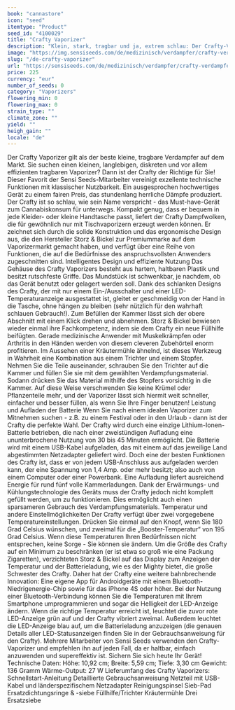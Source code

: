 ```yaml
---
book: "cannastore"
icon: "seed"
itemtype: "Product"
seed_id: "4100029"
title: "Crafty Vaporizer"
description: "Klein, stark, tragbar und ja, extrem schlau: Der Crafty-Vaporizer ist wie ein kleiner Volcano in Ihrer Tasche. Jetzt kaufen!"
image: "https://img.sensiseeds.com/de/medizinisch/verdampfer/crafty-verdampfer-image.png"
slug: "/de-crafty-vaporizer"
url: "https://sensiseeds.com/de/medizinisch/verdampfer/crafty-verdampfer?a_aid=cannastore"
price: 225
currency: "eur"
number_of_seeds: 0
category: "Vaporizers"
flowering_min: 0
flowering_max: 0
strain_type: ""
climate_zone: ""
yield: ""
heigh_gain: ""
locale: "de"
---
```

Der Crafty Vaporizer gilt als der beste kleine, tragbare Verdampfer auf dem Markt. Sie suchen einen kleinen, langlebigen, diskreten und vor allem effizienten tragbaren Vaporizer? Dann ist der Crafty der Richtige für Sie! Dieser Favorit der Sensi Seeds-Mitarbeiter vereinigt exzellente technische Funktionen mit klassischer Nutzbarkeit. Ein ausgesprochen hochwertiges Gerät zu einem fairen Preis, das stundenlang herrliche Dämpfe produziert. Der Crafty ist so schlau, wie sein Name verspricht - das Must-have-Gerät zum Cannabiskonsum für unterwegs. Kompakt genug, dass er bequem in jede Kleider- oder kleine Handtasche passt, liefert der Crafty Dampfwolken, die für gewöhnlich nur mit Tischvaporizern erzeugt werden können. Er zeichnet sich durch die solide Konstruktion und das ergonomische Design aus, die den Hersteller Storz & Bickel zur Premiummarke auf dem Vaporizermarkt gemacht haben, und verfügt über eine Reihe von Funktionen, die auf die Bedürfnisse des anspruchsvollsten Anwenders zugeschnitten sind. Intelligentes Design und effiziente Nutzung Das Gehäuse des Crafty Vaporizers besteht aus hartem, haltbaren Plastik und besitzt rutschfeste Griffe. Das Mundstück ist schwenkbar, je nachdem, ob das Gerät benutzt oder gelagert werden soll. Dank des schlanken Designs des Crafty, der mit nur einem Ein-/Ausschalter und einer LED-Temperaturanzeige ausgestattet ist, gleitet er geschmeidig von der Hand in die Tasche, ohne hängen zu bleiben (sehr nützlich für den wahrhaft schlauen Gebrauch!). Zum Befüllen der Kammer lässt sich der obere Abschnitt mit einem Klick drehen und abnehmen. Storz & Bickel bewiesen wieder einmal ihre Fachkompetenz, indem sie dem Crafty ein neue Füllhilfe beifügten. Gerade medizinische Anwender mit Muskelkrämpfen oder Arthritis in den Händen werden von diesem cleveren Zubehörteil enorm profitieren. Im Aussehen einer Kräutermühle ähnelnd, ist dieses Werkzeug in Wahrheit eine Kombination aus einem Trichter und einem Stopfer. Nehmen Sie die Teile auseinander, schrauben Sie den Trichter auf die Kammer und füllen Sie sie mit dem gewählten Verdampfungsmaterial. Sodann drücken Sie das Material mithilfe des Stopfers vorsichtig in die Kammer. Auf diese Weise verschwenden Sie keine Krümel oder Pflanzenteile mehr, und der Vaporizer lässt sich hiermit weit schneller, einfacher und besser füllen, als wenn Sie Ihre Finger benutzen! Leistung und Aufladen der Batterie Wenn Sie nach einem idealen Vaporizer zum Mitnehmen suchen - z.B. zu einem Festival oder in den Urlaub - dann ist der Crafty die perfekte Wahl. Der Crafty wird durch eine einzige Lithium-Ionen-Batterie betrieben, die nach einer zweistündigen Aufladung eine ununterbrochene Nutzung von 30 bis 45 Minuten ermöglicht. Die Batterie wird mit einem USB-Kabel aufgeladen, das mit einem auf das jeweilige Land abgestimmten Netzadapter geliefert wird. Doch eine der besten Funktionen des Crafty ist, dass er von jedem USB-Anschluss aus aufgeladen werden kann, der eine Spannung von 1,4 Amp. oder mehr besitzt; also auch von einem Computer oder einer Powerbank. Eine Aufladung liefert ausreichend Energie für rund fünf volle Kammerladungen. Dank der Erwärmungs- und Kühlungstechnologie des Geräts muss der Crafty jedoch nicht komplett gefüllt werden, um zu funktionieren. Dies ermöglicht auch einen sparsameren Gebrauch des Verdampfungsmaterials. Temperatur und andere Einstellmöglichkeiten Der Crafty verfügt über zwei vorgegebene Temperatureinstellungen. Drücken Sie einmal auf den Knopf, wenn Sie 180 Grad Celsius wünschen, und zweimal für die „Booster-Temperatur“ von 195 Grad Celsius. Wenn diese Temperaturen Ihren Bedürfnissen nicht entsprechen, keine Sorge - Sie können sie ändern. Um die Größe des Crafty auf ein Minimum zu beschränken (er ist etwa so groß wie eine Packung Zigaretten), verzichteten Storz & Bickel auf das Display zum Anzeigen der Temperatur und der Batterieladung, wie es der Mighty bietet, die große Schwester des Crafty. Daher hat der Crafty eine weitere bahnbrechende Innovation: Eine eigene App für Androidgeräte mit einem Bluetooth-Niedrigenergie-Chip sowie für das iPhone 4S oder höher. Bei der Nutzung einer Bluetooth-Verbindung können Sie die Temperaturen mit Ihrem Smartphone umprogrammieren und sogar die Helligkeit der LED-Anzeige ändern. Wenn die richtige Temperatur erreicht ist, leuchtet die zuvor rote LED-Anzeige grün auf und der Crafty vibriert zweimal. Außerdem leuchtet die LED-Anzeige blau auf, um die Batterieladung anzuzeigen (die genauen Details aller LED-Statusanzeigen finden Sie in der Gebrauchsanweisung für den Crafty). Mehrere Mitarbeiter von Sensi Seeds verwenden den Crafty-Vaporizer und empfehlen ihn auf jeden Fall, da er haltbar, einfach anzuwenden und supereffektiv ist. Sichern Sie sich heute Ihr Gerät! Technische Daten: Höhe: 10,92 cm; Breite: 5,59 cm; Tiefe: 3,30 cm
Gewicht: 136 Gramm
Wärme-Output: 27 W Lieferumfang des Crafty Vaporizers: Schnellstart-Anleitung
Detaillierte Gebrauchsanweisung Netzteil mit USB-Kabel und länderspezifischem Netzadapter
Reinigungspinsel
Sieb-Pad Ersatzdichtungsringe & -siebe
Füllhilfe/Trichter
Kräutermühle
Drei Ersatzsiebe
